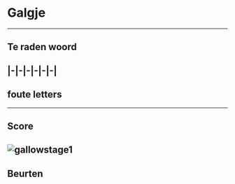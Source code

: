 # Galgje
---
## Te raden woord

|-|-|-|-|-|-|
---
## foute letters

---
## Score
![gallowstage1](./Downloads/1.png)
---
## Beurten
